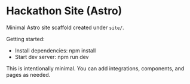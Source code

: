 # Hackathon Site (Astro)

Minimal Astro site scaffold created under `site/`.

Getting started:

- Install dependencies: npm install
- Start dev server: npm run dev

This is intentionally minimal. You can add integrations, components, and pages as needed.
